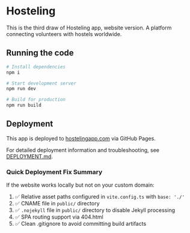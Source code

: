 # Hosteling

This is the third draw of Hosteling app, website version. A platform connecting volunteers with hostels worldwide.

## Running the code

```bash
# Install dependencies
npm i

# Start development server
npm run dev

# Build for production
npm run build
```

## Deployment

This app is deployed to [hostelingapp.com](https://hostelingapp.com) via GitHub Pages.

For detailed deployment information and troubleshooting, see [DEPLOYMENT.md](./DEPLOYMENT.md).

### Quick Deployment Fix Summary

If the website works locally but not on your custom domain:
1. ✅ Relative asset paths configured in `vite.config.ts` with `base: './'`
2. ✅ CNAME file in `public/` directory
3. ✅ `.nojekyll` file in `public/` directory to disable Jekyll processing
4. ✅ SPA routing support via 404.html
5. ✅ Clean .gitignore to avoid committing build artifacts
